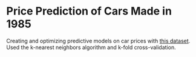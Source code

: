 # Price Prediction of Cars Made in 1985

Creating and optimizing predictive models on car prices with [this dataset](https://archive.ics.uci.edu/ml/datasets/automobile). 
Used the k-nearest neighbors algorithm and k-fold cross-validation.
